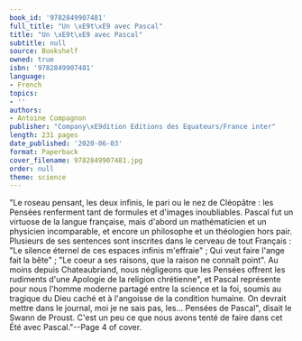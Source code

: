 ```yaml
---
book_id: '9782849907481'
full_title: "Un \xE9t\xE9 avec Pascal"
title: "Un \xE9t\xE9 avec Pascal"
subtitle: null
source: Bookshelf
owned: true
isbn: '9782849907481'
language:
- French
topics:
- ''
authors:
- Antoine Compagnon
publisher: "Company\xE9dition Editions des Equateurs/France inter"
length: 231 pages
date_published: '2020-06-03'
format: Paperback
cover_filename: 9782849907481.jpg
order: null
theme: science
---
```

"Le roseau pensant, les deux infinis, le pari ou le nez de Cléopâtre : les Pensées renferment tant de formules et d'images inoubliables. Pascal fut un virtuose de la langue française, mais d'abord un mathématicien et un physicien incomparable, et encore un philosophe et un théologien hors pair. Plusieurs de ses sentences sont inscrites dans le cerveau de tout Français : "Le silence éternel de ces espaces infinis m'effraie" ; Qui veut faire l'ange fait la bête" ; "Le coeur a ses raisons, que la raison ne connaît point". Au moins depuis Chateaubriand, nous négligeons que les Pensées offrent les rudiments d'une Apologie de la religion chrétienne", et Pascal représente pour nous l'homme moderne partagé entre la science et la foi, soumis au tragique du Dieu caché et à l'angoisse de la condition humaine. On devrait mettre dans le journal, moi je ne sais pas, les... Pensées de Pascal", disait le Swann de Proust. C'est un peu ce que nous avons tenté de faire dans cet Été avec Pascal."--Page 4 of cover.

